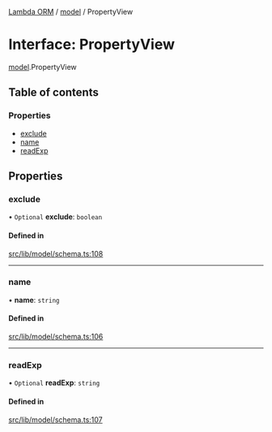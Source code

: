 [Lambda ORM](../README.md) / [model](../modules/model.md) / PropertyView

# Interface: PropertyView

[model](../modules/model.md).PropertyView

## Table of contents

### Properties

- [exclude](model.PropertyView.md#exclude)
- [name](model.PropertyView.md#name)
- [readExp](model.PropertyView.md#readexp)

## Properties

### exclude

• `Optional` **exclude**: `boolean`

#### Defined in

[src/lib/model/schema.ts:108](https://github.com/FlavioLionelRita/lambdaorm/blob/baac5cd/src/lib/model/schema.ts#L108)

___

### name

• **name**: `string`

#### Defined in

[src/lib/model/schema.ts:106](https://github.com/FlavioLionelRita/lambdaorm/blob/baac5cd/src/lib/model/schema.ts#L106)

___

### readExp

• `Optional` **readExp**: `string`

#### Defined in

[src/lib/model/schema.ts:107](https://github.com/FlavioLionelRita/lambdaorm/blob/baac5cd/src/lib/model/schema.ts#L107)

